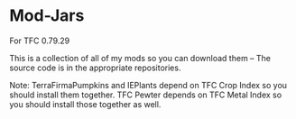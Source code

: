 Mod-Jars
================

For TFC 0.79.29

This is a collection of all of my mods so you can download them – The source code is in the appropriate repositories.

Note: TerraFirmaPumpkins and IEPlants depend on TFC Crop Index so you should install them together. TFC Pewter depends on TFC Metal Index so you should install those together as well.
